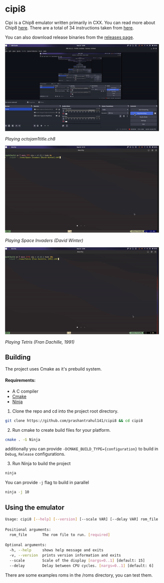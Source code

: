 # cipi8

Cipi is a Chip8 emulator written primarily in CXX. You can read more about Chip8 [here](https://en.wikipedia.org/wiki/CHIP-8).
There are a total of 34 instructions taken from [here](http://devernay.free.fr/hacks/chip8/C8TECH10.HTM).

You can also download release binaries from the [releases page](https://github.com/prashantrahul141/cipi8/releases).


![octojam1title.ch8](./assets/meta/october.gif)

_Playing octojam1title.ch8_

![space invaders](./assets/meta/spaceinvaders.gif)

_Playing Space Invaders (David Winter)_

![tetris.ch8](./assets/meta/tetris.gif)

_Playing Tetris (Fran Dachille, 1991)_


## Building

The project uses Cmake as it's prebuild system.

#### Requirements:

- A C compiler
- [Cmake](https://cmake.org/)
- [Ninja](https://ninja-build.org/)

1. Clone the repo and cd into the project root directory.

```sh
git clone https://github.com/prashantrahul141/cipi8 && cd cipi8
```

2. Run cmake to create build files for your platform.

```sh
cmake . -G Ninja
```

additionally you can provide `-DCMAKE_BUILD_TYPE={configuration}` to build in `Debug`, `Release` configurations.

3. Run Ninja to build the project

```sh
ninja
```
You can provide `-j` flag to build in parallel

```sh
ninja -j 10
```


## Using the emulator
```sh
Usage: cipi8 [--help] [--version] [--scale VAR] [--delay VAR] rom_file

Positional arguments:
  rom_file       The rom file to run. [required]

Optional arguments:
  -h, --help     shows help message and exits
  -v, --version  prints version information and exits
  --scale        Scale of the display [nargs=0..1] [default: 15]
  --delay        Delay between CPU cycles. [nargs=0..1] [default: 6]
```
There are some examples roms in the /roms directory, you can test them.
